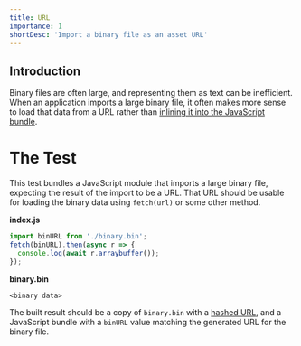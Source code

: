 ```yaml
---
title: URL
importance: 1
shortDesc: 'Import a binary file as an asset URL'
---
```


## Introduction

Binary files are often large, and representing them as text can be inefficient. When an application imports a large binary file, it often makes more sense to load that data from a URL rather than [inlining it into the JavaScript bundle](/non-js-resources/binary/arraybuffer).

# The Test

This test bundles a JavaScript module that imports a large binary file, expecting the result of the import to be a URL. That URL should be usable for loading the binary data using `fetch(url)` or some other method.

**index.js**

```js
import binURL from './binary.bin';
fetch(binURL).then(async r => {
  console.log(await r.arraybuffer());
});
```

**binary.bin**

```
<binary data>
```

The built result should be a copy of `binary.bin` with a [hashed URL](/hashing), and a JavaScript bundle with a `binURL` value matching the generated URL for the binary file.
